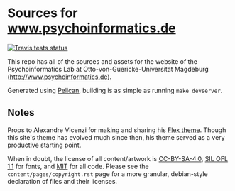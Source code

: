 # Sources for www.psychoinformatics.de #

[![Travis tests status](https://secure.travis-ci.org/psychoinformatics-de/psychoinformatics-www.png?branch=master)](https://travis-ci.org/psychoinformatics-de/psychoinformatics-www)

This repo has all of the sources and assets for the website of the
Psychoinformatics Lab at Otto-von-Guericke-Universität Magdeburg
(http://www.psychoinformatics.de).

Generated using [Pelican](http://blog.getpelican.com/), building is as simple as
running ``make devserver``.

## Notes ##
Props to Alexandre Vicenzi for making and sharing his [Flex
theme](https://github.com/alexandrevicenzi/Flex/). Though this site's theme has
evolved much since then, his theme served as a very productive starting point.

When in doubt, the license of all content/artwork is
[CC-BY-SA-4.0](https://creativecommons.org/licenses/by-sa/4.0/legalcode), [SIL
OFL 1.1](http://scripts.sil.org/cms/scripts/page.php?item_id=OFL_web) for fonts,
and [MIT](https://opensource.org/licenses/MIT) for all code. Please see the
`content/pages/copyright.rst` page for a more granular, debian-style declaration
of files and their licenses.

